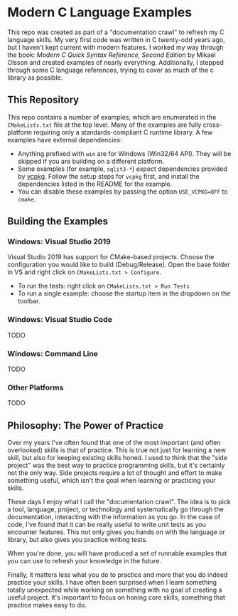 # Modern C Language Examples

This repo was created as part of a "documentation crawl" to refresh my C language 
skills. My very first code was written in C twenty-odd years ago, but I haven't kept
current with modern features. I worked my way through the book: *Modern C Quick 
Syntax Reference, Second Edition* by Mikael Olsson and created examples of nearly 
everything. Additionally, I stepped through some C language references, trying to
cover as much of the c library as possible.

## This Repository

This repo contains a number of examples, which are enumerated in the `CMakeLists.txt`
file at the top level. Many of the examples are fully cross-platform requiring only
a standards-compliant C runtime library. A few examples have external dependencies:

- Anything prefixed with `win` are for Windows (Win32/64 API). They will be skipped
if you are building on a different platform.
- Some examples (for example, `sqlit3-*`) expect dependencies provided by 
[vcpkg](https://vcpkg.io/en/index.html). Follow the setup steps for `vcpkg` first, 
and install the dependencies listed in the README for the example.
- You can disable these examples by passing the option `USE_VCPKG=OFF` to `cmake`.

## Building the Examples

### Windows: Visual Studio 2019

Visual Studio 2019 has support for CMake-based projects. Choose the configuration you
would like to build (Debug/Release). Open the base folder in VS and right click on 
`CMakeLists.txt > Configure`.

- To run the tests: right click on `CMakeLists.txt > Run Tests`
- To run a single example: choose the startup item in the dropdown on the toolbar.

### Windows: Visual Studio Code

TODO

### Windows: Command Line

TODO

### Other Platforms

TODO

## Philosophy: The Power of Practice

Over my years I've often found that one of the most important (and often overlooked)
skills is that of practice. This is true not just for learning a new skill, but also
for keeping existing skills honed. I used to think that the "side project" was the 
best way to practice programming skills, but it's certainly not the only way. Side
projects require a lot of thought and effort to make something useful, which isn't
the goal when learning or practicing your skills.

These days I enjoy what I call the "documentation crawl". The idea is to pick a
tool, language, project, or technology and systematically go through the documentation,
interacting with the information as you go. In the case of code, I've found that it
can be really useful to write unit tests as you encounter features. This not only
gives you hands on with the language or library, but also gives you practice writing
tests.

When you're done, you will have produced a set of runnable examples that you can use
to refresh your knowledge in the future.

Finally, it matters less what you do to practice and more that you do indeed practice
your skills. I have often been surprised when I learn something totally unexpected
while working on something with no goal of creating a useful project. It's important
to focus on honing core skills, something that practice makes easy to do.